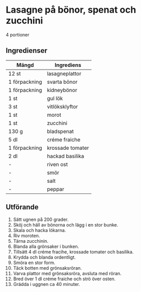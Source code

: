 # Lasagne på bönor, spenat och zucchini
4 portioner
## Ingredienser

Mängd|Ingrediens
------------ | -------------
12 st | lasagneplattor
1 förpackning | svarta bönor
1 förpackning | kidneybönor
1 st | gul lök
3 st | vitlöksklyftor
1 st | morot
1 st | zucchini
130 g | bladspenat
5 dl | créme fraiche
1 förpackning | krossade tomater
2 dl | hackad basilika
\- | riven ost
\- | smör
\- | salt
\- | peppar

## Utförande
1. Sätt ugnen på 200 grader.
2. Sköj och häll av bönorna och lägg i en stor bunke.
3. Skala och hacka lökarna.
4. Riv moroten.
5. Tärna zucchinin.
6. Blanda alla grönsaker i bunken.
7. Tillsätt 4 dl créme fracihe, krossade tomater och basilika.
8. Krydda och blanda ordentligt.
9. Smöra en stor form.
10. Täck botten med grönsaksröran.
11. Varva plattor med grönsaksröra, avsluta med röran.
12. Bred över 1 dl créme fraiche och strö över osten.
13. Grädda i uggnen ca 40 minuter.
